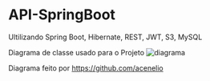# API-SpringBoot

Ultilizando Spring Boot, Hibernate, REST, JWT, S3, MySQL

Diagrama de classe usado para o Projeto
![diagrama](https://user-images.githubusercontent.com/54627187/84020659-882c2780-a959-11ea-9ee2-ab2832748647.png)

Diagrama feito por https://github.com/acenelio
